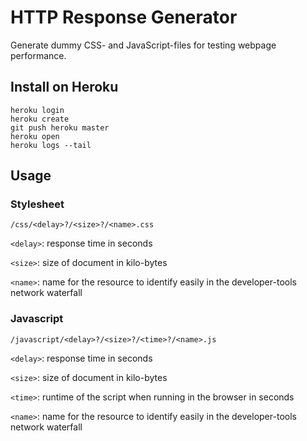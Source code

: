 # HTTP Response Generator

Generate dummy CSS- and JavaScript-files for testing webpage performance.

## Install on Heroku

    heroku login
    heroku create
    git push heroku master
    heroku open
    heroku logs --tail

## Usage

### Stylesheet

    /css/<delay>?/<size>?/<name>.css

`<delay>`: response time in seconds

`<size>`: size of document in kilo-bytes

`<name>`: name for the resource to identify easily in the developer-tools network waterfall

### Javascript

    /javascript/<delay>?/<size>?/<time>?/<name>.js

`<delay>`: response time in seconds

`<size>`: size of document in kilo-bytes

`<time>`: runtime of the script when running in the browser in seconds

`<name>`: name for the resource to identify easily in the developer-tools network waterfall
